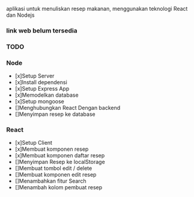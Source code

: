 aplikasi untuk menuliskan resep makanan, menggunakan teknologi React dan Nodejs

### link web belum tersedia

### TODO

### Node
* [x]Setup Server
*    [x]Install dependensi
*    [x]Setup Express App
* [x]Memodelkan database
* [x]Setup mongoose     
* []Menghubungkan React Dengan backend
* []Menyimpan resep ke database

### React
* [x]Setup Client
* [x]Membuat komponen resep
* [x]Membuat komponen daftar resep
* []Menyimpan Resep ke localStorage
* []Membuat tombol edit / delete
* []Membuat komponen edit resep
* []Menambahkan fitur Search
* []Menambah kolom pembuat resep
